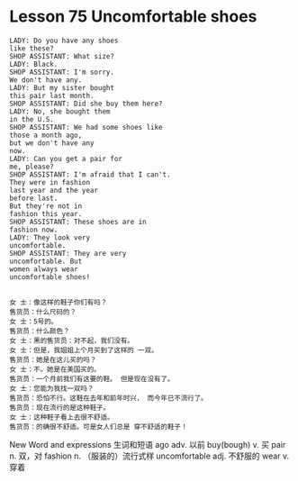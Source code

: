 # Lesson 75 Uncomfortable shoes


```
LADY: Do you have any shoes
like these?
SHOP ASSISTANT: What size?
LADY: Black.
SHOP ASSISTANT: I'm sorry.
We don't have any.
LADY: But my sister bought
this pair last month.
SHOP ASSISTANT: Did she buy them here?
LADY: No, she bought them
in the U.S.
SHOP ASSISTANT: We had some shoes like
those a month ago,
but we don't have any
now.
LADY: Can you get a pair for
me, please?
SHOP ASSISTANT: I'm afraid that I can't.
They were in fashion
last year and the year
before last.
But they're not in
fashion this year.
SHOP ASSISTANT: These shoes are in
fashion now.
LADY: They look very
uncomfortable.
SHOP ASSISTANT: They are very
uncomfortable. But
women always wear
uncomfortable shoes!


女 士：像这样的鞋子你们有吗？
售货员：什么尺码的？
女 士：5号的。
售货员：什么颜色？
女 士：黑的售货员：对不起，我们没有。
女 士：但是，我姐姐上个月买到了这样的 一双。
售货员：她是在这儿买的吗？
女 士：不。她是在美国买的。
售货员：一个月前我们有这要的鞋。 但是现在没有了。
女 士：您能为我找一双吗？
售货员：恐怕不行。这鞋在去年和前年时兴， 而今年已不流行了。
售货员：现在流行的是这种鞋子。
女 士：这种鞋子看上去很不舒适。
售货员：的确很不舒适。可是女人们总是 穿不舒适的鞋子！
```


New Word and expressions 生词和短语
ago
adv. 以前
buy(bough)
v. 买
pair
n. 双，对
fashion
n. （服装的）流行式样
uncomfortable
adj. 不舒服的
wear
v. 穿着